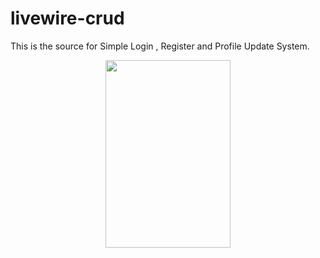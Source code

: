 # livewire-crud
This is the source for Simple Login , Register and Profile Update System.
<p align="center"><img src="images/image123.png" width="200px" height="300"></p>